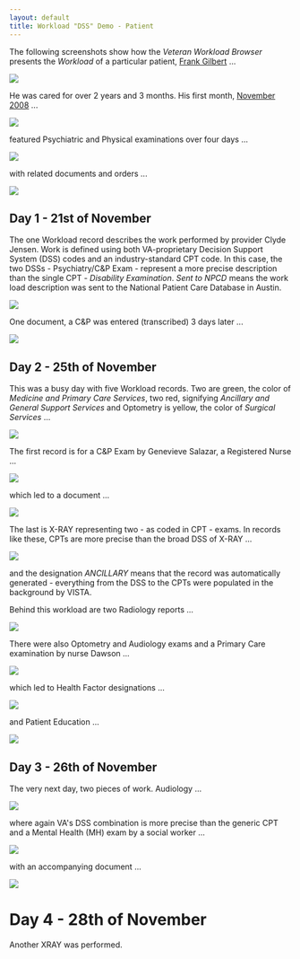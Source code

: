 ```yaml
---
layout: default
title: Workload "DSS" Demo - Patient
---
```


The following screenshots show how the _Veteran Workload Browser_ presents the _Workload_ of a particular patient, [Frank Gilbert](https://workload.vistadataproject.info/patientDetails/7199390) ...

![](images/AA_FrankDetails.png)

He was cared for over 2 years and 3 months. His first month, [November 2008](https://workload.vistadataproject.info/patientCalendar/workDetails/7199390/2008/10) ...

![](images/CalendarWorkDetails2Years3Months.png)

featured Psychiatric and Physical examinations over four days ...

![](images/Calendar_11-2008_WorkDetails.png)

with related documents and orders ...

![](images/Frank_Activity_11_2008.png)

## Day 1 - 21st of November

The one Workload record describes the work performed by provider Clyde Jensen. Work is defined using both VA-proprietary Decision Support System (DSS) codes and an industry-standard CPT code. In this case, the two DSSs - Psychiatry/C&P Exam - represent a more precise description than the single CPT - _Disability Examination_. _Sent to NPCD_ means the work load description was sent to the National Patient Care Database in Austin.

![](images/Frank_WorkDetails_21Nov.png)

One document, a C&P was entered (transcribed) 3 days later ...

![](images/Frank_Document-11-24.png)

## Day 2 - 25th of November

This was a busy day with five Workload records. Two are green, the color of _Medicine and Primary Care Services_, two red, signifying _Ancillary and General Support Services_ and Optometry is yellow, the color of _Surgical Services_ ...

![](images/Frank_Workload_Details_25th.png)

The first record is for a C&P Exam by Genevieve Salazar, a Registered Nurse ...

![](images/WorkDetails_11-25-08_GENINTERNALSalazarInSalazar.png)

which led to a document ...

![](images/Document_11-25-08_CPMEDICALSalazar.png)

The last is X-RAY representing two - as coded in CPT - exams. In records like these, CPTs are more precise than the broad DSS of X-RAY ...

![](images/WorkDetails-11-25-XRAY.png)

and the designation _ANCILLARY_ means that the record was automatically generated - everything from the DSS to the CPTs were populated in the background by VISTA. 

Behind this workload are two Radiology reports ...

![](images/RadDocument-11-25-two.png)

There were also Optometry and Audiology exams and a Primary Care examination by nurse Dawson ...

![](images/WorkDetails-11_25_08-PrimacyCareNurseLocn.png)

which led to Health Factor designations ...

![](images/HealthFactors_11_25_08.png)

and Patient Education ...

![](images/PatientEducation-11_25_08.png)

## Day 3 - 26th of November

The very next day, two pieces of work. Audiology ...

![](images/WorkDetails_11-25-08-AudiologyRogersAtRogers.png)

where again VA's DSS combination is more precise than the generic CPT and a Mental Health (MH) exam by a social worker ... 

![](images/WorkDetails-11-26-08-MHByAguilarAtAguilar.png)

with an accompanying document ...

![](images/Document_11-26-08_MHAuguilar.png)

# Day 4 - 28th of November

Another XRAY was performed.
